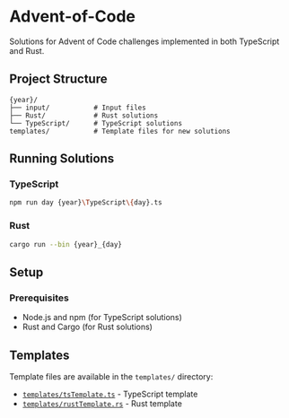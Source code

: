 # Advent-of-Code

Solutions for Advent of Code challenges implemented in both TypeScript and Rust.

## Project Structure

```
{year}/
├── input/           # Input files
├── Rust/            # Rust solutions
└── TypeScript/      # TypeScript solutions
templates/           # Template files for new solutions
```

## Running Solutions

### TypeScript

```bash
npm run day {year}\TypeScript\{day}.ts
```

### Rust

```bash
cargo run --bin {year}_{day}
```

## Setup

### Prerequisites

- Node.js and npm (for TypeScript solutions)
- Rust and Cargo (for Rust solutions)

## Templates

Template files are available in the `templates/` directory:

- [`templates/tsTemplate.ts`](templates/tsTemplate.ts) - TypeScript template
- [`templates/rustTemplate.rs`](templates/rustTemplate.rs) - Rust template
